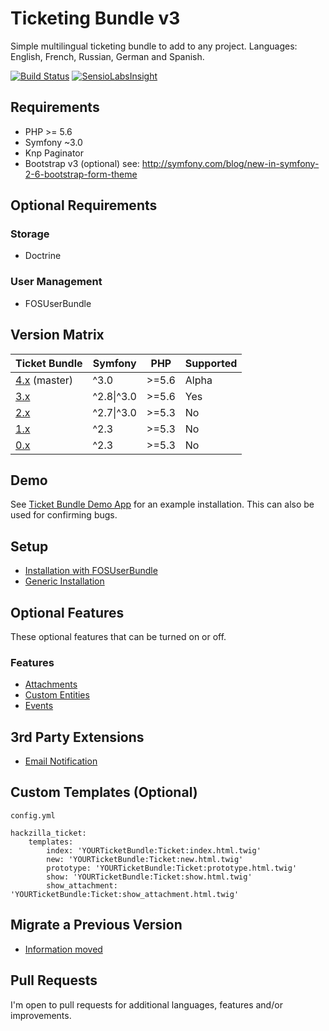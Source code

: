 # Ticketing Bundle v3

Simple multilingual ticketing bundle to add to any project.
Languages: English, French, Russian, German and Spanish.

[![Build Status](https://travis-ci.org/hackzilla/TicketBundle.png?branch=master)](https://travis-ci.org/hackzilla/TicketBundle)
[![SensioLabsInsight](https://insight.sensiolabs.com/projects/091d37a9-7862-4365-952c-814ce95c4d6c/mini.png)](https://insight.sensiolabs.com/projects/091d37a9-7862-4365-952c-814ce95c4d6c)


## Requirements

* PHP >= 5.6
* Symfony ~3.0
* Knp Paginator
* Bootstrap v3 (optional) see: http://symfony.com/blog/new-in-symfony-2-6-bootstrap-form-theme

## Optional Requirements

### Storage

* Doctrine

### User Management

* FOSUserBundle


## Version Matrix

| Ticket Bundle                                                          | Symfony    | PHP   | Supported |
| ---------------------------------------------------------------------- | ---------- | ----- | --------- |
| [4.x](https://github.com/hackzilla/TicketBundle/tree/master) (master)  | ^3.0       | >=5.6 | Alpha     |
| [3.x](https://github.com/hackzilla/TicketBundle/tree/3.x)              | ^2.8\|^3.0 | >=5.6 | Yes       |
| [2.x](https://github.com/hackzilla/TicketBundle/tree/2.x)              | ^2.7\|^3.0 | >=5.3 | No        |
| [1.x](https://github.com/hackzilla/TicketBundle/tree/1.x)              | ^2.3       | >=5.3 | No        |
| [0.x](https://github.com/hackzilla/TicketBundle/tree/0.9.x)            | ^2.3       | >=5.3 | No        |


## Demo

See [Ticket Bundle Demo App](https://github.com/hackzilla/TicketBundleDemoApp) for an example installation.  This can also be used for confirming bugs.


## Setup

* [Installation with FOSUserBundle](Resources/doc/setup/fosuserbundle.md)
* [Generic Installation](Resources/doc/setup/other.md)



## Optional Features

These optional features that can be turned on or off.

### Features

* [Attachments](Resources/doc/setup/feature/attachments.md)
* [Custom Entities](Resources/doc/setup/feature/custom-entities.md)
* [Events](Resources/doc/setup/feature/events.md)

## 3rd Party Extensions

* [Email Notification](https://github.com/flodaq/TicketNotificationBundle)


## Custom Templates (Optional)

```
config.yml

hackzilla_ticket:
    templates: 
        index: 'YOURTicketBundle:Ticket:index.html.twig'
        new: 'YOURTicketBundle:Ticket:new.html.twig'
        prototype: 'YOURTicketBundle:Ticket:prototype.html.twig'
        show: 'YOURTicketBundle:Ticket:show.html.twig'
        show_attachment: 'YOURTicketBundle:Ticket:show_attachment.html.twig'
```

## Migrate a Previous Version

* [Information moved](Resources/doc/migrate/index.md)


## Pull Requests

I'm open to pull requests for additional languages, features and/or improvements.
